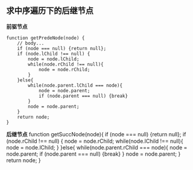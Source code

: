 ## **求中序遍历下的后继节点**

**前驱节点**

	function getPredeNode(node) {
		// body...
		if (node === null) {return null};
		if (node.lChild !== null) {
			node = node.lChild;
			while(node.rChild !== null){
				node = node.rChild;
			}
		}else{
			while(node.parent.lChild === node){
				node = node.parent;
				if (node.parent === null) {break}
			}
			node = node.parent;
		}
		return node;
	}


**后继节点**
	function getSuccNode(node){
		if (node === null) {return null};
		if (node.rChild !== null) {
			node = node.rChild;
			while(node.lChild !== null){
				node = node.lChild;
			}
		}else{
			while(node.parent.rChild === node){
				node = node.parent;
				if (node.parent === null) {break}
			}
			node = node.parent;
		}
		return node;
	}
